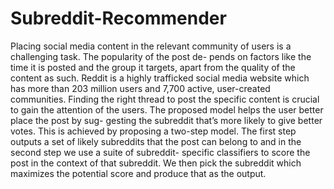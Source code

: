 # Subreddit-Recommender
Placing social media content in the relevant community of users is a challenging task. The popularity of the post de- pends on factors like the time it is posted and the group it targets, apart from the quality of the content as such. Reddit is a highly trafficked social media website which has more than 203 million users and 7,700 active, user-created communities. Finding the right thread to post the specific content is crucial to gain the attention of the users. The proposed model helps the user better place the post by sug- gesting the subreddit that’s more likely to give better votes. This is achieved by proposing a two-step model. The first step outputs a set of likely subreddits that the post can belong to and in the second step we use a suite of subreddit- specific classifiers to score the post in the context of that subreddit. We then pick the subreddit which maximizes the potential score and produce that as the output.
